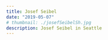 ```yaml
---
title: Josef Seibel
date: "2019-05-07"
# thumbnail: ./josefSeibelSh.jpg
description: Josef Seibel in Seattle
---
```

